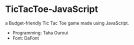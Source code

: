 # TicTacToe-JavaScript
a Budget-friendly Tic Tac Toe game made using JavaScript.

- Programming: Taha Ouroui
- Font: DaFont
